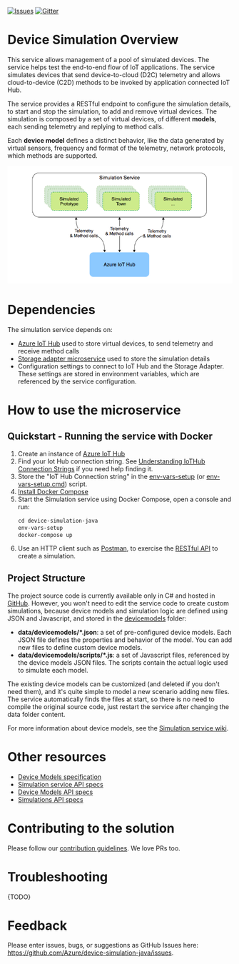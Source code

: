[![Issues][issues-badge]][issues-url]
[![Gitter][gitter-badge]][gitter-url]

Device Simulation Overview
==========================

This service allows management of a pool of simulated devices. The service
helps test the end-to-end flow of IoT applications. The service simulates
devices that send device-to-cloud (D2C) telemetry and allows cloud-to-device
(C2D) methods to be invoked by application connected IoT Hub.

The service provides a RESTful endpoint to configure the simulation details,
to start and stop the simulation, to add and remove virtual devices. The
simulation is composed by a set of virtual devices, of different **models**,
each sending telemetry and replying to method calls.

Each **device model** defines a distinct behavior, like the data generated
by virtual sensors, frequency and format of the telemetry, network protocols,
which methods are supported.

<img src="docs/overview.png">

Dependencies
============

The simulation service depends on:

* [Azure IoT Hub][iothub-url] used to store virtual devices, to send
  telemetry and receive method calls
* [Storage adapter microservice][storageadapter-url] used to store the
  simulation details
* Configuration settings to connect to IoT Hub and the Storage Adapter.
  These settings are stored in environment variables, which are referenced
  by the service configuration.

How to use the microservice
===========================

## Quickstart - Running the service with Docker

1. Create an instance of [Azure IoT Hub][iothub-url]
1. Find your Iot Hub connection string. See
   [Understanding IoTHub Connection Strings][iothubconnstring-url] if you
   need help finding it.
1. Store the "IoT Hub Connection string" in the [env-vars-setup](env-vars-setup)
   (or [env-vars-setup.cmd](env-vars-setup.cmd)) script.
1. [Install Docker Compose][docker-compose-install-url]
1. Start the Simulation service using Docker Compose, open a console and run:
   ```
   cd device-simulation-java
   env-vars-setup
   docker-compose up
   ```
1. Use an HTTP client such as [Postman][postman-url], to exercise the
   [RESTful API][wiki-createsim-url] to create a simulation.

## Project Structure

The project source code is currently available only in C# and hosted in
[GitHub](https://github.com/Azure/device-simulation-dotnet). However, you
won't need to edit the service code to create custom simulations, because
device models and simulation logic are defined using JSON and Javascript,
and stored in the [devicemodels](data/devicemodels) folder:

* **data/devicemodels/*.json**: a set of pre-configured device models. Each JSON
  file defines the properties and behavior of the model. You can add new files
  to define custom device models.
* **data/devicemodels/scripts/*.js**: a set of Javascript files, referenced by
  the device models JSON files. The scripts contain the actual logic used to
  simulate each model.

The existing device models can be customized (and deleted if you don't need
them), and it's quite simple to model a new scenario adding new files. The
service automatically finds the files at start, so there is no need to compile
the original source code, just restart the service after changing the data
folder content.

For more information about device models, see the
[Simulation service wiki](wiki/Device-Models).

Other resources
===============

* [Device Models specification](wiki/Device-Models)
* [Simulation service API specs](wiki/%5BAPI-Specifications%5D-Service)
* [Device Models API specs](wiki/%5BAPI-Specifications%5D-Device-Models)
* [Simulations API specs](wiki/%5BAPI-Specifications%5D-Simulations)

Contributing to the solution
============================

Please follow our [contribution guidelines](CONTRIBUTING.md).  We love PRs too.

Troubleshooting
===============

{TODO}

Feedback
==========

Please enter issues, bugs, or suggestions as GitHub Issues here: https://github.com/Azure/device-simulation-java/issues.





[issues-badge]: https://img.shields.io/github/issues/azure/device-simulation-java.svg
[issues-url]: https://github.com/azure/device-simulation-java/issues
[gitter-badge]: https://img.shields.io/gitter/room/azure/iot-solutions.js.svg
[gitter-url]: https://gitter.im/azure/iot-solutions

[iothub-url]: https://azure.microsoft.com/services/iot-hub
[storageadapter-url]: https://github.com/Azure/pcs-storage-adapter-java/blob/master/README.md
[iothubconnstring-url]: https://blogs.msdn.microsoft.com/iotdev/2017/05/09/understand-different-connection-strings-in-azure-iot-hub
[postman-url]: https://www.getpostman.com
[wiki-createsim-url]: https://github.com/Azure/device-simulation-java/wiki/%5BAPI-Specifications%5D-Simulations#create-default-simulation
[docker-compose-install-url]: https://docs.docker.com/compose/install
